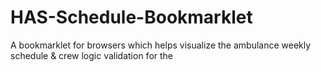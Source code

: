 # HAS-Schedule-Bookmarklet
A bookmarklet for browsers which helps visualize the ambulance weekly schedule &amp; crew logic validation for the
